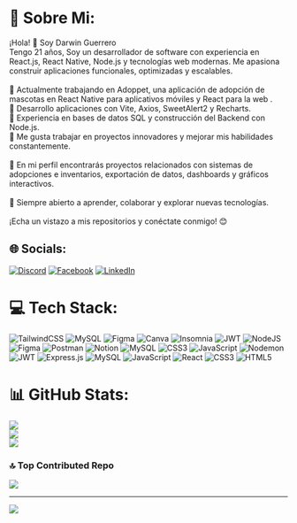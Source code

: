 # 💫 Sobre Mi:
¡Hola! 👋 Soy Darwin Guerrero<br>Tengo 21 años, Soy un desarrollador de software con experiencia en React.js, React Native, Node.js y tecnologías web modernas. Me apasiona construir aplicaciones funcionales, optimizadas y escalables.<br><br>🔹 Actualmente trabajando en Adoppet, una aplicación de adopción de mascotas en React Native para aplicativos móviles y React para la web .<br>🔹 Desarrollo aplicaciones con Vite, Axios, SweetAlert2 y Recharts.<br>🔹 Experiencia en bases de datos SQL y construcción del Backend con Node.js.<br>🔹 Me gusta trabajar en proyectos innovadores y mejorar mis habilidades constantemente.<br><br>📌 En mi perfil encontrarás proyectos relacionados con sistemas de adopciones e inventarios, exportación de datos, dashboards y gráficos interactivos.<br><br>🚀 Siempre abierto a aprender, colaborar y explorar nuevas tecnologías.<br><br>¡Echa un vistazo a mis repositorios y conéctate conmigo! 😊


## 🌐 Socials:
[![Discord](https://img.shields.io/badge/Discord-%237289DA.svg?logo=discord&logoColor=white)](https://discord.gg/darwinalexisguerrerobaos) [![Facebook](https://img.shields.io/badge/Facebook-%231877F2.svg?logo=Facebook&logoColor=white)](https://facebook.com/DarwinAlexisGuerrero ) [![LinkedIn](https://img.shields.io/badge/LinkedIn-%230077B5.svg?logo=linkedin&logoColor=white)](https://linkedin.com/in/DarwinAlexisGuerreroBaos) 

# 💻 Tech Stack:
![TailwindCSS](https://img.shields.io/badge/tailwindcss-%2338B2AC.svg?style=for-the-badge&logo=tailwind-css&logoColor=white) ![MySQL](https://img.shields.io/badge/mysql-4479A1.svg?style=for-the-badge&logo=mysql&logoColor=white) ![Figma](https://img.shields.io/badge/figma-%23F24E1E.svg?style=for-the-badge&logo=figma&logoColor=white) ![Canva](https://img.shields.io/badge/Canva-%2300C4CC.svg?style=for-the-badge&logo=Canva&logoColor=white) ![Insomnia](https://img.shields.io/badge/Insomnia-black?style=for-the-badge&logo=insomnia&logoColor=5849BE) ![JWT](https://img.shields.io/badge/JWT-black?style=for-the-badge&logo=JSON%20web%20tokens) ![NodeJS](https://img.shields.io/badge/node.js-6DA55F?style=for-the-badge&logo=node.js&logoColor=white) ![Figma](https://img.shields.io/badge/figma-%23F24E1E.svg?style=for-the-badge&logo=figma&logoColor=white) ![Postman](https://img.shields.io/badge/Postman-FF6C37?style=for-the-badge&logo=postman&logoColor=white) ![Notion](https://img.shields.io/badge/Notion-%23000000.svg?style=for-the-badge&logo=notion&logoColor=white) ![MySQL](https://img.shields.io/badge/mysql-4479A1.svg?style=for-the-badge&logo=mysql&logoColor=white) ![CSS3](https://img.shields.io/badge/css3-%231572B6.svg?style=for-the-badge&logo=css3&logoColor=white) ![JavaScript](https://img.shields.io/badge/javascript-%23323330.svg?style=for-the-badge&logo=javascript&logoColor=%23F7DF1E) ![Nodemon](https://img.shields.io/badge/NODEMON-%23323330.svg?style=for-the-badge&logo=nodemon&logoColor=%BBDEAD) ![JWT](https://img.shields.io/badge/JWT-black?style=for-the-badge&logo=JSON%20web%20tokens) ![Express.js](https://img.shields.io/badge/express.js-%23404d59.svg?style=for-the-badge&logo=express&logoColor=%2361DAFB) ![MySQL](https://img.shields.io/badge/mysql-4479A1.svg?style=for-the-badge&logo=mysql&logoColor=white) ![JavaScript](https://img.shields.io/badge/javascript-%23323330.svg?style=for-the-badge&logo=javascript&logoColor=%23F7DF1E) ![React](https://img.shields.io/badge/react-%2320232a.svg?style=for-the-badge&logo=react&logoColor=%2361DAFB) ![CSS3](https://img.shields.io/badge/css3-%231572B6.svg?style=for-the-badge&logo=css3&logoColor=white) ![HTML5](https://img.shields.io/badge/html5-%23E34F26.svg?style=for-the-badge&logo=html5&logoColor=white)
# 📊 GitHub Stats:
![](https://github-readme-stats.vercel.app/api?username=darwinalexi&theme=tokyonight&hide_border=false&include_all_commits=true&count_private=false)<br/>
![](https://github-readme-streak-stats.herokuapp.com/?user=darwinalexi&theme=tokyonight&hide_border=false)<br/>
![](https://github-readme-stats.vercel.app/api/top-langs/?username=darwinalexi&theme=tokyonight&hide_border=false&include_all_commits=true&count_private=false&layout=compact)

### 🔝 Top Contributed Repo
![](https://github-contributor-stats.vercel.app/api?username=darwinalexi&limit=5&theme=dark&combine_all_yearly_contributions=true)

---
[![](https://visitcount.itsvg.in/api?id=darwinalexi&icon=0&color=0)](https://visitcount.itsvg.in)

<!-- Proudly created with GPRM ( https://gprm.itsvg.in ) -->
